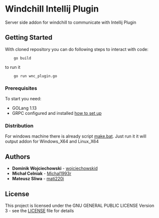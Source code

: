 # Windchill Intellij Plugin

Server side addon for windchill to communicate with Intellij Plugin

## Getting Started

With cloned repository you can do following steps to interact with code:
````
    go build
````

to run it 
````
    go run wnc_plugin.go
````

### Prerequisites

To start you need:
* GOLang 1.13
* GRPC configured and installed [how to set up](https://grpc.io/docs/quickstart/go/)

### Distribution

For windows machine there is already script [make.bat](make.bat). Just run it it will output addon for Windows_X64 and Linux_X64

## Authors

* **Dominik Wojciechowski** - [wojciechowskid](https://gitlab.com/wojciechowskid)
* **Michał Celniak** - [Michal1993r](https://gitlab.com/Michal1993r)
* **Mateusz Sliwa** - [mati220i](https://gitlab.com/mati220i)

## License

This project is licensed under the GNU GENERAL PUBLIC LICENSE Version 3 - see the [LICENSE](LICENSE) file for details
